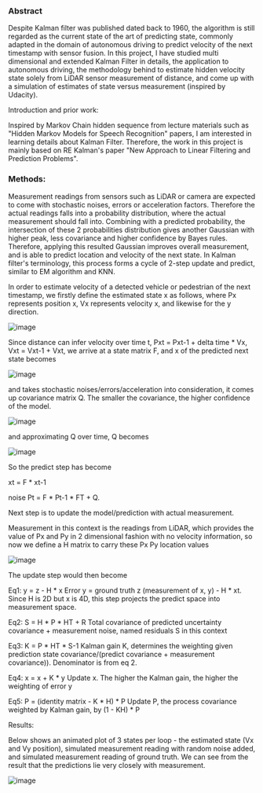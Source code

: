### Abstract

Despite Kalman filter was published dated back to 1960, the algorithm is still regarded as the current state of the art of predicting state, commonly adapted in the domain of autonomous driving to predict velocity of the next timestamp with sensor fusion.  In this project, I have studied multi dimensional and extended Kalman Filter in details, the application to autonomous driving, the methodology behind to estimate hidden velocity state solely from LiDAR sensor measurement of distance, and come up with a simulation of estimates of state versus measurement (inspired by Udacity).

Introduction and prior work: 

Inspired by Markov Chain hidden sequence from lecture materials such as "Hidden Markov Models for Speech Recognition" papers, I am interested in learning details about Kalman Filter.  Therefore, the work in this project is mainly based on RE Kalman's paper "New Approach to Linear Filtering and Prediction Problems".

### Methods:

Measurement readings from sensors such as LiDAR or camera are expected to come with stochastic noises, errors or acceleration factors.  Therefore the actual readings falls into a probability distribution, where the actual measurement should fall into.  Combining with a predicted probability, the intersection of these 2 probabilities distribution gives another Gaussian with higher peak, less covariance and higher confidence by Bayes rules.  Therefore, applying this resulted Gaussian improves overall measurement, and is able to predict location and velocity of the next state.  In Kalman filter's terminology, this process forms a cycle of 2-step update and predict, similar to EM algorithm and KNN.

In order to estimate velocity of a detected vehicle or pedestrian of the next timestamp, we firstly define the estimated state x as follows, where Px represents position x, Vx represents velocity x, and likewise for the y direction.

![image](https://user-images.githubusercontent.com/21034990/222509524-e55b22e9-8e37-4676-91bb-01f5275db989.png)
  
Since distance can infer velocity over time t, Pxt = Pxt-1 + delta time * Vx, Vxt = Vxt-1 + Vxt, we arrive at a state matrix F, and x of the predicted next state becomes 

![image](https://user-images.githubusercontent.com/21034990/222509563-1ae4d747-2460-47fb-99e0-5ec90fc6c9bb.png)

and takes stochastic noises/errors/acceleration into consideration, it comes up covariance matrix Q.  The smaller the covariance, the higher confidence of the model.

![image](https://user-images.githubusercontent.com/21034990/222509952-8f2fb1ac-2709-4cf1-80c8-fc4c0b3bfb9d.png)

and approximating Q over time, Q becomes

![image](https://user-images.githubusercontent.com/21034990/222510111-ecc2ae1b-8415-4fcd-92bf-b9454988420c.png)

So the predict step has become

xt = F * xt-1

noise Pt = F * Pt-1 * FT + Q.



Next step is to update the model/prediction with actual measurement. 

Measurement in this context is the readings from LiDAR, which provides the value of Px and Py in 2 dimensional fashion with no velocity information, so now we define a H matrix to carry these Px Py location values 

![image](https://user-images.githubusercontent.com/21034990/222510182-1dd58a6d-0aad-4097-946c-30448dab37a5.png)

The update step would then become

Eq1: y = z - H * x                     Error y = ground truth z (measurement of x, y) - H * xt.  Since H is 2D but x is 4D, this step projects the predict space into measurement space.  

Eq2: S = H * P * HT + R          Total covariance of predicted uncertainty covariance + measurement noise, named residuals S in this context

Eq3: K = P * HT * S-1               Kalman gain K, determines the weighting given prediction state covariance/(predict covariance + measurement covariance)).  Denominator is from eq 2.

Eq4: x = x + K * y                    Update x.  The higher the Kalman gain, the higher the weighting of error y

Eq5: P = (identity matrix - K * H) * P           Update P, the process covariance weighted by Kalman gain, by (1 - KH) * P



Results: 

Below shows an animated plot of 3 states per loop - the estimated state (Vx and Vy position), simulated measurement reading with random noise added, and simulated measurement reading of ground truth.  We can see from the result that the predictions lie very closely with measurement.

![image](https://user-images.githubusercontent.com/21034990/222510357-fea6c08d-6eb5-4d27-99b1-02a8a3fd1934.png)
